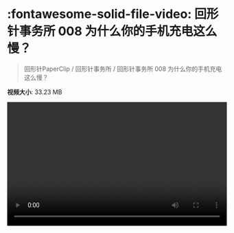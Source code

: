 # :fontawesome-solid-file-video: 回形针事务所 008 为什么你的手机充电这么慢？

> 回形针PaperClip / 回形针事务所 / 回形针事务所 008 为什么你的手机充电这么慢？

**视频大小**: 33.23 MB

<video id="V-00144d0d9ff15bdbe828166b2b91cc57" width="512" height="288" preload="none" playsinline webkit-playsinline></video>